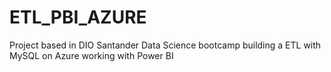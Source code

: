 # ETL_PBI_AZURE
Project based in DIO Santander Data Science bootcamp building a ETL with MySQL on Azure working with Power BI
